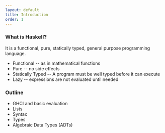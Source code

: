 ```yaml
---
layout: default
title: Introduction
order: 1
---
```


### What is Haskell?

It is a <it>functional</it>, <it>pure</it>, <it>statically typed</it>, <lazy> general purpose programming language.

* Functional -- as in mathematical functions
* Pure -- no side effects
* Statically Typed -- A program must be well typed before it can execute
* Lazy -- expressions are not evaluated until needed

### Outline

* GHCI and basic evaluation
* Lists
* Syntax
* Types
* Algebraic Data Types (ADTs)

